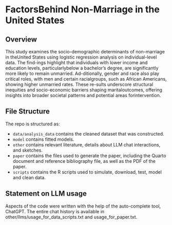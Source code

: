 # FactorsBehind Non-Marriage in the United States

## Overview

This study examines the socio-demographic determinants of non-marriage in theUnited States using logistic regression analysis on individual-level data. The find-ings highlight that individuals with lower income and education levels, particularlybelow a bachelor’s degree, are significantly more likely to remain unmarried. Ad-ditionally, gender and race also play critical roles, with men and certain racialgroups, such as African Americans, showing higher unmarried rates. These re-sults underscore structural inequities and socio-economic barriers shaping maritaloutcomes, offering insights into broader societal patterns and potential areas forintervention.


## File Structure

The repo is structured as:

-   `data/analysis_data` contains the cleaned dataset that was constructed.
-   `model` contains fitted models. 
-   `other` contains relevant literature, details about LLM chat interactions, and sketches.
-   `paper` contains the files used to generate the paper, including the Quarto document and reference bibliography file, as well as the PDF of the paper. 
-   `scripts` contains the R scripts used to simulate, download, test, model and clean data.


## Statement on LLM usage

Aspects of the code were written with the help of the auto-complete tool, ChatGPT. The entire chat history is available in other/llms/usage_for_data_scripts.txt and usage_for_paper.txt.

